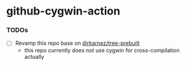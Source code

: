 github-cygwin-action
====================
### TODOs
- [ ] Revamp this repo base on [dirkarnez/tree-prebuilt](https://github.com/dirkarnez/tree-prebuilt)
  - this repo currently does not use cygwin for cross-compilation actually
